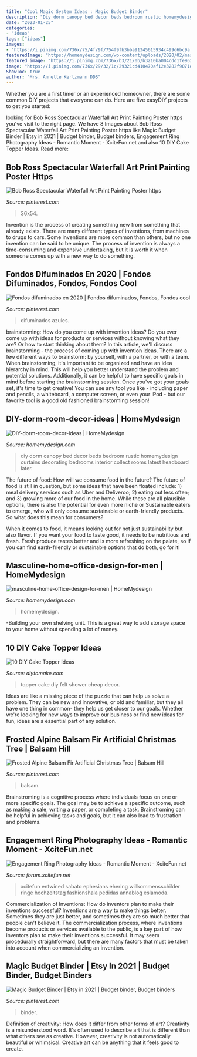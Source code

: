```yaml
---
title: "Cool Magic System Ideas : Magic Budget Binder"
description: "Diy dorm canopy bed decor beds bedroom rustic homemydesign curtains decorating bedrooms interior collect rooms latest headboard later"
date: "2023-01-25"
categories:
- "ideas"
tags: ["ideas"]
images:
- "https://i.pinimg.com/736x/75/4f/9f/754f9fb3bba91345615934c499d6bc9a.jpg"
featuredImage: "https://homemydesign.com/wp-content/uploads/2020/02/masculine-home-office-design-for-men.jpg"
featured_image: "https://i.pinimg.com/736x/b3/21/0b/b3210ba004cdd1fe96275aaad4ccac19.jpg"
image: "https://i.pinimg.com/736x/29/32/1c/29321cd410470af12e3282f9071d2acc.jpg"
ShowToc: true
author: "Mrs. Annette Kertzmann DDS"
---
```



Whether you are a first timer or an experienced homeowner, there are some common DIY projects that everyone can do. Here are five easyDIY projects to get you started:

	

		
looking for Bob Ross Spectacular Waterfall Art Print Painting Poster https you've visit to the right page. We have 8 Images about Bob Ross Spectacular Waterfall Art Print Painting Poster https like Magic Budget Binder | Etsy in 2021 | Budget binder, Budget binders, Engagement Ring Photography Ideas - Romantic Moment - XciteFun.net and also 10 DIY Cake Topper Ideas. Read more:
		
    
## Bob Ross Spectacular Waterfall Art Print Painting Poster Https

<img loading=lazy src="https://i.pinimg.com/736x/24/48/dd/2448dd1b38f1e1ad2bb4e9a5ff87cb81.jpg" onerror="this.onerror=null;this.src='https://tse4.mm.bing.net/th?id=OIP.Yhzo2Tk5XM7cmeisdO2j_wAAAA&amp;pid=15.1';" alt="Bob Ross Spectacular Waterfall Art Print Painting Poster https">

_Source: pinterest.com_

>36x54. 

	

Invention is the process of creating something new from something that already exists. There are many different types of inventions, from machines to drugs to cars. Some inventions are more common than others, but no one invention can be said to be unique. The process of invention is always a time-consuming and expensive undertaking, but it is worth it when someone comes up with a new way to do something.

    
## Fondos Difuminados En 2020 | Fondos Difuminados, Fondos, Fondos Cool

<img loading=lazy src="https://i.pinimg.com/736x/29/32/1c/29321cd410470af12e3282f9071d2acc.jpg" onerror="this.onerror=null;this.src='https://tse3.mm.bing.net/th?id=OIP.tnBk8p5h-JfZfsnGueL3pAHaN-&amp;pid=15.1';" alt="Fondos difuminados en 2020 | Fondos difuminados, Fondos, Fondos cool">

_Source: pinterest.com_

>difuminados azules. 

	

brainstorming: How do you come up with invention ideas?
Do you ever come up with ideas for products or services without knowing what they are? Or how to start thinking about them? In this article, we'll discuss brainstorming - the process of coming up with invention ideas.
There are a few different ways to brainstorm: by yourself, with a partner, or with a team. When brainstorming, it's important to be organized and have an idea hierarchy in mind. This will help you better understand the problem and potential solutions. Additionally, it can be helpful to have specific goals in mind before starting the brainstorming session. Once you've got your goals set, it's time to get creative! You can use any tool you like - including paper and pencils, a whiteboard, a computer screen, or even your iPod - but our favorite tool is a good old fashioned brainstorming session!

    
## DIY-dorm-room-decor-ideas | HomeMydesign

<img loading=lazy src="https://homemydesign.com/wp-content/uploads/2015/03/DIY-dorm-room-decor-ideas.jpg" onerror="this.onerror=null;this.src='https://tse2.mm.bing.net/th?id=OIP.mgWVm2yfsVedJ5KkyFV-5gHaJ4&amp;pid=15.1';" alt="DIY-dorm-room-decor-ideas | HomeMydesign">

_Source: homemydesign.com_

>diy dorm canopy bed decor beds bedroom rustic homemydesign curtains decorating bedrooms interior collect rooms latest headboard later. 

	

The future of food: How will we consume food in the future?
The future of food is still in question, but some ideas that have been floated include: 1) meal delivery services such as Uber and Deliveroo; 2) eating out less often; and 3) growing more of our food in the home. 
While these are all plausible options, there is also the potential for even more niche or Sustainable eaters to emerge, who will only consume sustainable or earth-friendly products. So what does this mean for consumers? 

When it comes to food, it means looking out for not just sustainability but also flavor. If you want your food to taste good, it needs to be nutritious and fresh. Fresh produce tastes better and is more refreshing on the palate, so if you can find earth-friendly or sustainable options that do both, go for it!

    
## Masculine-home-office-design-for-men | HomeMydesign

<img loading=lazy src="https://homemydesign.com/wp-content/uploads/2020/02/masculine-home-office-design-for-men.jpg" onerror="this.onerror=null;this.src='https://tse2.mm.bing.net/th?id=OIP.l57UCLADxHR9uTEUBpyumgHaJ4&amp;pid=15.1';" alt="masculine-home-office-design-for-men | HomeMydesign">

_Source: homemydesign.com_

>homemydesign. 

	

-Building your own shelving unit. This is a great way to add storage space to your home without spending a lot of money.

    
## 10 DIY Cake Topper Ideas

<img loading=lazy src="https://www.diytomake.com/wp-content/uploads/2015/11/Ckae-Topper-Felt.jpg" onerror="this.onerror=null;this.src='https://tse1.mm.bing.net/th?id=OIP.K3mwCwLJlZwzgahqPmQCXgHaLH&amp;pid=15.1';" alt="10 DIY Cake Topper Ideas">

_Source: diytomake.com_

>topper cake diy felt shower cheap decor. 

	

Ideas are like a missing piece of the puzzle that can help us solve a problem. They can be new and innovative, or old and familiar, but they all have one thing in common- they help us get closer to our goals. Whether we're looking for new ways to improve our business or find new ideas for fun, ideas are a essential part of any solution.

    
## Frosted Alpine Balsam Fir Artificial Christmas Tree | Balsam Hill

<img loading=lazy src="https://i.pinimg.com/736x/b3/21/0b/b3210ba004cdd1fe96275aaad4ccac19.jpg" onerror="this.onerror=null;this.src='https://tse2.mm.bing.net/th?id=OIP.nEfHHQZb6_Hz3OslgUNhTwHaJ4&amp;pid=15.1';" alt="Frosted Alpine Balsam Fir Artificial Christmas Tree | Balsam Hill">

_Source: pinterest.com_

>balsam. 

	

Brainstroming is a cognitive process where individuals focus on one or more specific goals. The goal may be to achieve a specific outcome, such as making a sale, writing a paper, or completing a task. Brainstroming can be helpful in achieving tasks and goals, but it can also lead to frustration and problems.

    
## Engagement Ring Photography Ideas - Romantic Moment - XciteFun.net

<img loading=lazy src="https://img.xcitefun.net/users/2014/11/365322,xcitefun-ring-photography-2.jpg" onerror="this.onerror=null;this.src='https://tse3.mm.bing.net/th?id=OIP.XoA8AXLwzcYZBTsYCrocRgHaJ4&amp;pid=15.1';" alt="Engagement Ring Photography Ideas - Romantic Moment - XciteFun.net">

_Source: forum.xcitefun.net_

>xcitefun entwined sabato ephesians ehering willkommensschilder ringe hochzeitstag fashionshala pedidas annablog eslamoda. 

	

Commercialization of Inventions: How do inventors plan to make their inventions successful?
Inventions are a way to make things better. Sometimes they are just better, and sometimes they are so much better that people can't believe it. The commercialization process, where inventions become products or services available to the public, is a key part of how inventors plan to make their inventions successful. It may seem procedurally straightforward, but there are many factors that must be taken into account when commercializing an invention.

    
## Magic Budget Binder | Etsy In 2021 | Budget Binder, Budget Binders

<img loading=lazy src="https://i.pinimg.com/736x/75/4f/9f/754f9fb3bba91345615934c499d6bc9a.jpg" onerror="this.onerror=null;this.src='https://tse4.mm.bing.net/th?id=OIP.5KWoh25OcnWaoH9sHzYVpwHaJ4&amp;pid=15.1';" alt="Magic Budget Binder | Etsy in 2021 | Budget binder, Budget binders">

_Source: pinterest.com_

>binder. 

	

Definition of creativity: How does it differ from other forms of art?
Creativity is a misunderstood word. It's often used to describe art that is different than what others see as creative. However, creativity is not automatically beautiful or whimsical. Creative art can be anything that it feels good to create.

